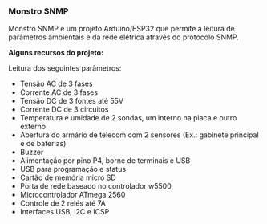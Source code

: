 ### Monstro SNMP
Monstro SNMP é um projeto Arduino/ESP32 que permite a leitura de parâmetros ambientais e da rede elétrica através do protocolo SNMP.


**Alguns recursos do projeto:**

Leitura dos seguintes parâmetros:
- Tensão AC de 3 fases
- Corrente AC de 3 fases
- Tensão DC de 3 fontes até 55V
- Corrente DC de 3 circuitos
- Temperatura e umidade de 2 sondas, um interno na placa e outro externo
- Abertura do armário de telecom com 2 sensores (Ex.: gabinete principal e de baterias)
- Buzzer
- Alimentação por pino P4, borne de terminais e USB
- USB para programação e status
- Cartão de memória micro SD
- Porta de rede baseado no controlador w5500
- Microcontrolador ATmega 2560
- Controle de 2 relés até 7A
- Interfaces USB, I2C e ICSP
